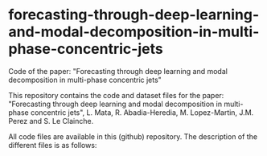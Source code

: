 # forecasting-through-deep-learning-and-modal-decomposition-in-multi-phase-concentric-jets
Code of the paper: "Forecasting through deep learning and modal decomposition in multi-phase concentric jets"

This repository contains the code and dataset files for the paper: "Forecasting through deep learning and modal decomposition in multi-phase concentric jets", L. Mata, R. Abadia-Heredia, M. Lopez-Martin, J.M. Perez and S. Le Clainche.

All code files are available in this (github) repository. The description of the different files is as follows:
